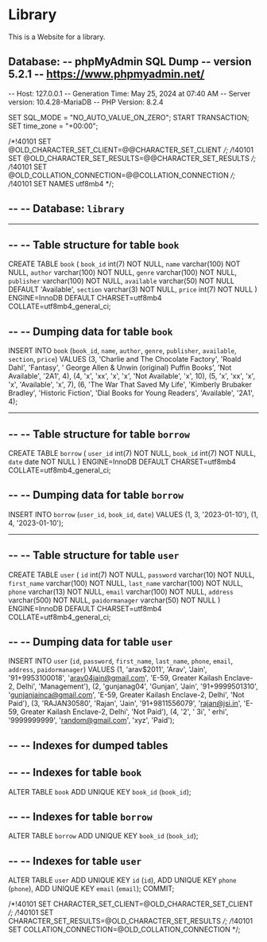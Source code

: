 # Library
This is a Website for a library.

Database:
-- phpMyAdmin SQL Dump
-- version 5.2.1
-- https://www.phpmyadmin.net/
--
-- Host: 127.0.0.1
-- Generation Time: May 25, 2024 at 07:40 AM
-- Server version: 10.4.28-MariaDB
-- PHP Version: 8.2.4

SET SQL_MODE = "NO_AUTO_VALUE_ON_ZERO";
START TRANSACTION;
SET time_zone = "+00:00";


/*!40101 SET @OLD_CHARACTER_SET_CLIENT=@@CHARACTER_SET_CLIENT */;
/*!40101 SET @OLD_CHARACTER_SET_RESULTS=@@CHARACTER_SET_RESULTS */;
/*!40101 SET @OLD_COLLATION_CONNECTION=@@COLLATION_CONNECTION */;
/*!40101 SET NAMES utf8mb4 */;

--
-- Database: `library`
--

-- --------------------------------------------------------

--
-- Table structure for table `book`
--

CREATE TABLE `book` (
  `book_id` int(7) NOT NULL,
  `name` varchar(100) NOT NULL,
  `author` varchar(100) NOT NULL,
  `genre` varchar(100) NOT NULL,
  `publisher` varchar(100) NOT NULL,
  `available` varchar(50) NOT NULL DEFAULT 'Available',
  `section` varchar(3) NOT NULL,
  `price` int(7) NOT NULL
) ENGINE=InnoDB DEFAULT CHARSET=utf8mb4 COLLATE=utf8mb4_general_ci;

--
-- Dumping data for table `book`
--

INSERT INTO `book` (`book_id`, `name`, `author`, `genre`, `publisher`, `available`, `section`, `price`) VALUES
(3, 'Charlie and The Chocolate Factory', 'Roald Dahl', 'Fantasy', '	George Allen & Unwin (original) Puffin Books', 'Not Available', '2A1', 4),
(4, 'x', 'xx', 'x', 'x', 'Not Available', 'x', 10),
(5, 'x', 'xx', 'x', 'x', 'Available', 'x', 7),
(6, 'The War That Saved My Life', 'Kimberly Brubaker Bradley', 'Historic Fiction', 'Dial Books for Young Readers', 'Available', '2A1', 4);

-- --------------------------------------------------------

--
-- Table structure for table `borrow`
--

CREATE TABLE `borrow` (
  `user_id` int(7) NOT NULL,
  `book_id` int(7) NOT NULL,
  `date` date NOT NULL
) ENGINE=InnoDB DEFAULT CHARSET=utf8mb4 COLLATE=utf8mb4_general_ci;

--
-- Dumping data for table `borrow`
--

INSERT INTO `borrow` (`user_id`, `book_id`, `date`) VALUES
(1, 3, '2023-01-10'),
(1, 4, '2023-01-10');

-- --------------------------------------------------------

--
-- Table structure for table `user`
--

CREATE TABLE `user` (
  `id` int(7) NOT NULL,
  `password` varchar(10) NOT NULL,
  `first_name` varchar(100) NOT NULL,
  `last_name` varchar(100) NOT NULL,
  `phone` varchar(13) NOT NULL,
  `email` varchar(100) NOT NULL,
  `address` varchar(500) NOT NULL,
  `paidormanager` varchar(50) NOT NULL
) ENGINE=InnoDB DEFAULT CHARSET=utf8mb4 COLLATE=utf8mb4_general_ci;

--
-- Dumping data for table `user`
--

INSERT INTO `user` (`id`, `password`, `first_name`, `last_name`, `phone`, `email`, `address`, `paidormanager`) VALUES
(1, 'arav$2011', 'Arav', 'Jain', '91+9953100018', 'arav04jain@gmail.com', 'E-59, Greater Kailash Enclave-2, Delhi', 'Management'),
(2, 'gunjanag04', 'Gunjan', 'Jain', '91+9999501310', 'gunjanjainca@gmail.com', 'E-59, Greater Kailash Enclave-2, Delhi', 'Not Paid'),
(3, 'RAJAN30580', 'Rajan', 'Jain', '91+9811556079', 'rajan@jsi.in', 'E-59, Greater Kailash Enclave-2, Delhi', 'Not Paid'),
(4, '2', ' 3i', ' erhi', '9999999999', 'random@gmail.com', 'xyz', 'Paid');

--
-- Indexes for dumped tables
--

--
-- Indexes for table `book`
--
ALTER TABLE `book`
  ADD UNIQUE KEY `book_id` (`book_id`);

--
-- Indexes for table `borrow`
--
ALTER TABLE `borrow`
  ADD UNIQUE KEY `book_id` (`book_id`);

--
-- Indexes for table `user`
--
ALTER TABLE `user`
  ADD UNIQUE KEY `id` (`id`),
  ADD UNIQUE KEY `phone` (`phone`),
  ADD UNIQUE KEY `email` (`email`);
COMMIT;

/*!40101 SET CHARACTER_SET_CLIENT=@OLD_CHARACTER_SET_CLIENT */;
/*!40101 SET CHARACTER_SET_RESULTS=@OLD_CHARACTER_SET_RESULTS */;
/*!40101 SET COLLATION_CONNECTION=@OLD_COLLATION_CONNECTION */;
